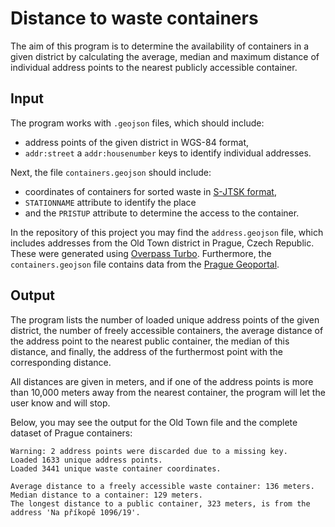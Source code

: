 # Distance to waste containers

The aim of this program is to determine the availability of containers in a given district by calculating the average, median and maximum distance of individual address points to the nearest publicly accessible container. 



## Input

The program works with `.geojson` files, which should include:

- address points of the given district in WGS-84 format, 
- `addr:street` a `addr:housenumber` keys to identify individual addresses.

Next, the file `containers.geojson` should include: 

- coordinates of containers for sorted waste in [S-JTSK format](https://epsg.io/5514),
- `STATIONNAME` attribute to identify the place 
- and the `PRISTUP` attribute to determine the access to the container.

In the repository of this project you may find the `address.geojson` file, which includes addresses from the Old Town district in Prague, Czech Republic. These were generated using [Overpass Turbo](http://overpass-turbo.eu/s/119J). Furthermore, the `containers.geojson` file contains data from the [Prague Geoportal](https://www.geoportalpraha.cz/cs/data/otevrena-data/8726EF0E-0834-463B-9E5F-FE09E62D73FB).


## Output

The program lists the number of loaded unique address points of the given district, the number of freely accessible containers, the average distance of the address point to the nearest public container, the median of this distance, and finally, the address of the furthermost point with the corresponding distance.

All distances are given in meters, and if one of the address points is more than 10,000 meters away from the nearest container, the program will let the user know and will stop. 

Below, you may see the output for the Old Town file and the complete dataset of Prague containers:

```
Warning: 2 address points were discarded due to a missing key.
Loaded 1633 unique address points.
Loaded 3441 unique waste container coordinates.

Average distance to a freely accessible waste container: 136 meters.
Median distance to a container: 129 meters.
The longest distance to a public container, 323 meters, is from the address 'Na příkopě 1096/19'.
```

